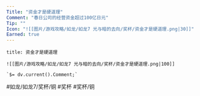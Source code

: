 ```yaml
---
Title: "资金才是硬道理"
Comment: "春日公司的经营资金超过100亿日元"
Tip: ""
Icon: "![[图片/游戏攻略/如龙/如龙7 光与暗的去向/奖杯/资金才是硬道理.png|30]]"
Earned: true
---
```

```ad-common-bronze-trophy
title: 资金才是硬道理

![[图片/游戏攻略/如龙/如龙7 光与暗的去向/奖杯/资金才是硬道理.png|100]]

`$= dv.current().Comment;`

```

#如龙/如龙7/奖杯/铜 #奖杯 #奖杯/铜
